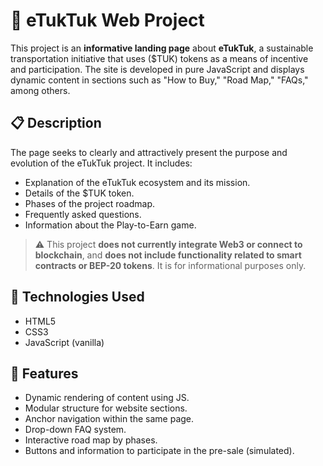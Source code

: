 # 🚗 eTukTuk Web Project

This project is an **informative landing page** about **eTukTuk**, a sustainable transportation initiative that uses ($TUK) tokens as a means of incentive and participation. The site is developed in pure JavaScript and displays dynamic content in sections such as "How to Buy," "Road Map," "FAQs," among others.

## 📋 Description

The page seeks to clearly and attractively present the purpose and evolution of the eTukTuk project. It includes:

- Explanation of the eTukTuk ecosystem and its mission.
- Details of the $TUK token.
- Phases of the project roadmap.
- Frequently asked questions.
- Information about the Play-to-Earn game.

> ⚠️ This project **does not currently integrate Web3 or connect to blockchain**, and **does not include functionality related to smart contracts or BEP-20 tokens**. It is for informational purposes only.

## 🧱 Technologies Used

- HTML5
- CSS3
- JavaScript (vanilla)

## 🔑 Features

- Dynamic rendering of content using JS.
- Modular structure for website sections.
- Anchor navigation within the same page.
- Drop-down FAQ system.
- Interactive road map by phases.
- Buttons and information to participate in the pre-sale (simulated).
